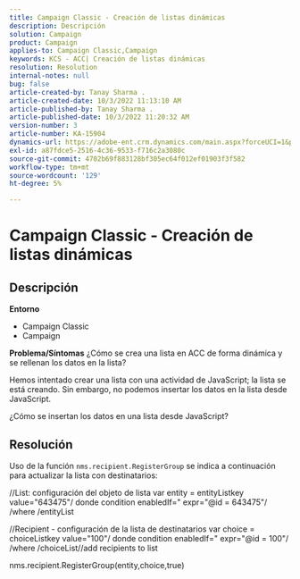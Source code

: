 ```yaml
---
title: Campaign Classic - Creación de listas dinámicas
description: Descripción
solution: Campaign
product: Campaign
applies-to: Campaign Classic,Campaign
keywords: KCS - ACC| Creación de listas dinámicas
resolution: Resolution
internal-notes: null
bug: false
article-created-by: Tanay Sharma .
article-created-date: 10/3/2022 11:13:10 AM
article-published-by: Tanay Sharma .
article-published-date: 10/3/2022 11:20:32 AM
version-number: 3
article-number: KA-15904
dynamics-url: https://adobe-ent.crm.dynamics.com/main.aspx?forceUCI=1&pagetype=entityrecord&etn=knowledgearticle&id=06e6a659-0c43-ed11-bba2-0022480868ff
exl-id: a87fdce5-2516-4c36-9533-f716c2a3080c
source-git-commit: 4702b69f883128bf305ec64f012ef01903f3f582
workflow-type: tm+mt
source-wordcount: '129'
ht-degree: 5%

---
```


# Campaign Classic - Creación de listas dinámicas

## Descripción

<b>Entorno</b>
- Campaign Classic
- Campaign



<b>Problema/Síntomas</b>
¿Cómo se crea una lista en ACC de forma dinámica y se rellenan los datos en la lista?

Hemos intentado crear una lista con una actividad de JavaScript; la lista se está creando. Sin embargo, no podemos insertar los datos en la lista desde JavaScript.

¿Cómo se insertan los datos en una lista desde JavaScript?


## Resolución


Uso de la función `nms.recipient.RegisterGroup` se indica a continuación para actualizar la lista con destinatarios:



//List: configuración del objeto de lista var entity = entityListkey value=&quot;643475&quot;/ donde condition enabledIf=&quot; expr=&quot;@id = 643475&quot;/ /where /entityList



//Recipient - configuración de la lista de destinatarios var choice = choiceListkey value=&quot;100&quot;/ donde condition enabledIf=&quot; expr=&quot;@id = 100&quot;/ /where /choiceList//add recipients to list

nms.recipient.RegisterGroup(entity,choice,true)

